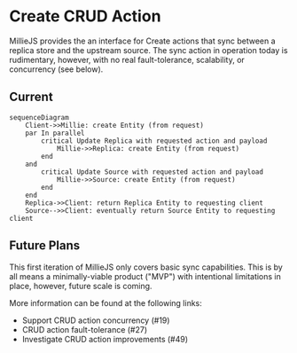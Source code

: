 # Create CRUD Action

MillieJS provides the an interface for Create actions that sync between a
replica store and the upstream source. The sync action in operation today is
rudimentary, however, with no real fault-tolerance, scalability, or
concurrency (see below).

## Current

```mermaid
sequenceDiagram
    Client->>Millie: create Entity (from request)
    par In parallel
        critical Update Replica with requested action and payload
            Millie->>Replica: create Entity (from request)
        end
    and
        critical Update Source with requested action and payload
            Millie->>Source: create Entity (from request)
        end
    end
    Replica->>Client: return Replica Entity to requesting client
    Source-->>Client: eventually return Source Entity to requesting client
```

## Future Plans

This first iteration of MillieJS only covers basic sync capabilities. This is
by all means a minimally-viable product ("MVP") with intentional limitations in
place, however, future scale is coming.

More information can be found at the following links:

- Support CRUD action concurrency (#19)
- CRUD action fault-tolerance (#27)
- Investigate CRUD action improvements (#49)
